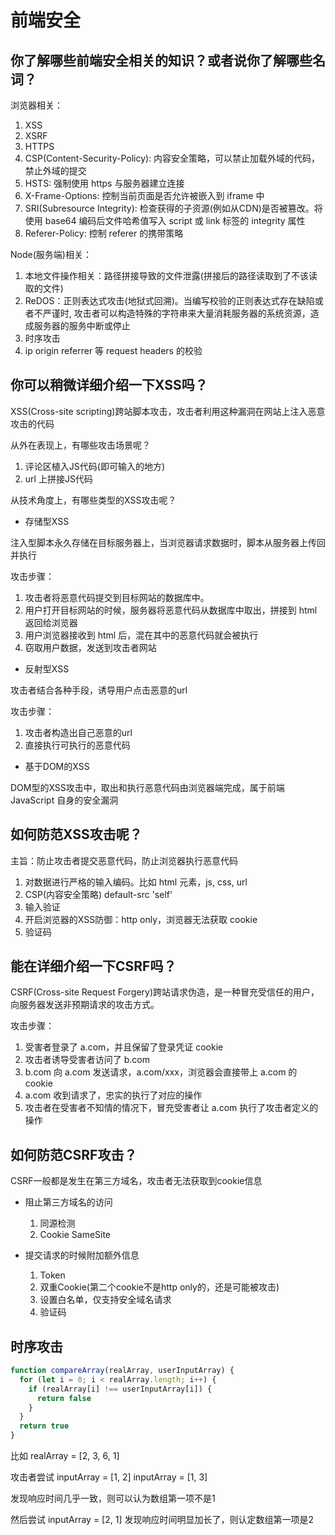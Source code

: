 # 前端安全

## 你了解哪些前端安全相关的知识？或者说你了解哪些名词？

浏览器相关：

1. XSS
2. XSRF
3. HTTPS
4. CSP(Content-Security-Policy): 内容安全策略，可以禁止加载外域的代码，禁止外域的提交
5. HSTS: 强制使用 https 与服务器建立连接
6. X-Frame-Options: 控制当前页面是否允许被嵌入到 iframe 中
7. SRI(Subresource Integrity): 检查获得的子资源(例如从CDN)是否被篡改。将使用 base64 编码后文件哈希值写入 script 或 link 标签的 integrity 属性
8. Referer-Policy: 控制 referer 的携带策略

Node(服务端)相关：
1. 本地文件操作相关：路径拼接导致的文件泄露(拼接后的路径读取到了不该读取的文件)
2. ReDOS：正则表达式攻击(地狱式回溯)。当编写校验的正则表达式存在缺陷或者不严谨时, 攻击者可以构造特殊的字符串来大量消耗服务器的系统资源，造成服务器的服务中断或停止
3. 时序攻击
4. ip origin referrer 等 request headers 的校验

## 你可以稍微详细介绍一下XSS吗？

XSS(Cross-site scripting)跨站脚本攻击，攻击者利用这种漏洞在网站上注入恶意攻击的代码

从外在表现上，有哪些攻击场景呢？

1. 评论区植入JS代码(即可输入的地方)
2. url 上拼接JS代码

从技术角度上，有哪些类型的XSS攻击呢？

- 存储型XSS

注入型脚本永久存储在目标服务器上，当浏览器请求数据时，脚本从服务器上传回并执行

攻击步骤：
1. 攻击者将恶意代码提交到目标网站的数据库中。
2. 用户打开目标网站的时候，服务器将恶意代码从数据库中取出，拼接到 html 返回给浏览器
3. 用户浏览器接收到 html 后，混在其中的恶意代码就会被执行
4. 窃取用户数据，发送到攻击者网站

- 反射型XSS

攻击者结合各种手段，诱导用户点击恶意的url

攻击步骤：
1. 攻击者构造出自己恶意的url
2. 直接执行可执行的恶意代码

- 基于DOM的XSS

DOM型的XSS攻击中，取出和执行恶意代码由浏览器端完成，属于前端 JavaScript 自身的安全漏洞

## 如何防范XSS攻击呢？

主旨：防止攻击者提交恶意代码，防止浏览器执行恶意代码

1. 对数据进行严格的输入编码。比如 html 元素，js, css, url
2. CSP(内容安全策略)
  default-src 'self' 
3. 输入验证
4. 开启浏览器的XSS防御：http only，浏览器无法获取 cookie
5. 验证码

## 能在详细介绍一下CSRF吗？

CSRF(Cross-site Request Forgery)跨站请求伪造，是一种冒充受信任的用户，向服务器发送非预期请求的攻击方式。

攻击步骤：
1. 受害者登录了 a.com，并且保留了登录凭证 cookie
2. 攻击者诱导受害者访问了 b.com
3. b.com 向 a.com 发送请求，a.com/xxx，浏览器会直接带上 a.com 的 cookie
4. a.com 收到请求了，忠实的执行了对应的操作
5. 攻击者在受害者不知情的情况下，冒充受害者让 a.com 执行了攻击者定义的操作

## 如何防范CSRF攻击？

CSRF一般都是发生在第三方域名，攻击者无法获取到cookie信息

- 阻止第三方域名的访问
  1. 同源检测
  2. Cookie SameSite

- 提交请求的时候附加额外信息

  1. Token
  2. 双重Cookie(第二个cookie不是http only的，还是可能被攻击)
  3. 设置白名单，仅支持安全域名请求
  4. 验证码

## 时序攻击

```js
function compareArray(realArray, userInputArray) {
  for (let i = 0; i < realArray.length; i++) {
    if (realArray[i] !== userInputArray[i]) {
      return false
    }
  }
  return true
}
```

比如 realArray = [2, 3, 6, 1]

攻击者尝试
inputArray = [1, 2]
inputArray = [1, 3]

发现响应时间几乎一致，则可以认为数组第一项不是1

然后尝试
inputArray = [2, 1]
发现响应时间明显加长了，则认定数组第一项是2